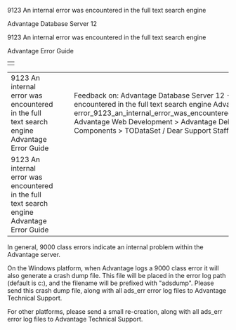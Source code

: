9123 An internal error was encountered in the full text search engine




Advantage Database Server 12  

9123 An internal error was encountered in the full text search engine

Advantage Error Guide

|  |
| --- |
|  |

|  |  |  |  |  |
| --- | --- | --- | --- | --- |
| 9123 An internal error was encountered in the full text search engine  Advantage Error Guide |  |  | Feedback on: Advantage Database Server 12 - 9123 An internal error was encountered in the full text search engine Advantage Error Guide error\_9123\_an\_internal\_error\_was\_encountered\_in\_the\_full\_text\_search\_engine Advantage Web Development > Advantage Delphi OData Client > Delphi OData Components > TODataSet / Dear Support Staff, |  |
| 9123 An internal error was encountered in the full text search engine  Advantage Error Guide |  |  |  |  |

In general, 9000 class errors indicate an internal problem within the Advantage server.

On the Windows platform, when Advantage logs a 9000 class error it will also generate a crash dump file. This file will be placed in the error log path (default is c:\), and the filename will be prefixed with "adsdump". Please send this crash dump file, along with all ads\_err error log files to Advantage Technical Support.

For other platforms, please send a small re-creation, along with all ads\_err error log files to Advantage Technical Support.